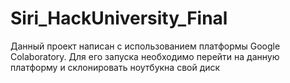 # Siri_HackUniversity_Final
Данный проект написан с использованием платформы Google Colaboratory. Для его запуска необходимо перейти на данную платформу и склонировать ноутбукна свой диск
